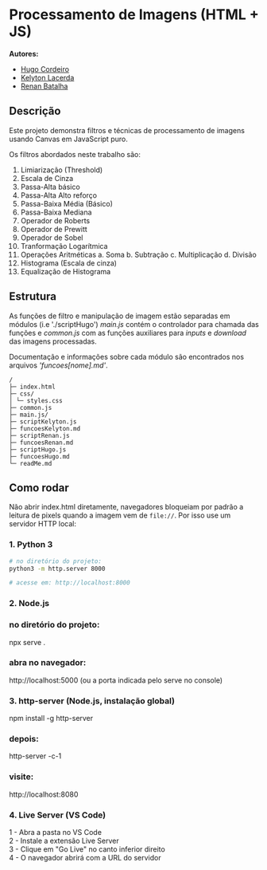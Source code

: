 # Processamento de Imagens (HTML + JS)

<strong>Autores:</strong>

- [Hugo Cordeiro](https://github.com/ugoincc)
- [Kelyton Lacerda](https://github.com/Kelyton21)
- [Renan Batalha](https://github.com/renanBatalha)

## Descrição

Este projeto demonstra filtros e técnicas de processamento de imagens usando Canvas em JavaScript puro.

Os filtros abordados neste trabalho são:

1. Limiarização (Threshold)
2. Escala de Cinza
3. Passa-Alta básico
4. Passa-Alta Alto reforço
5. Passa-Baixa Média (Básico)
6. Passa-Baixa Mediana
7. Operador de Roberts
8. Operador de Prewitt
9. Operador de Sobel
10. Tranformação Logarítmica
11. Operações Aritméticas
    a. Soma
    b. Subtração
    c. Multiplicação
    d. Divisão
12. Histograma (Escala de cinza)
13. Equalização de Histograma

## Estrutura

As funções de filtro e manipulação de imagem estão separadas em módulos (i.e './scriptHugo') <i>main.js</i> contém o controlador para chamada das funções e <i>common.js</i> com as funções auxiliares para <i>inputs</i> e <i>download</i> das imagens processadas.

Documentação e informações sobre cada módulo são encontrados nos arquivos <i>'funcoes[nome].md'</i>.

    /
    ├─ index.html
    ├─ css/
    │ └─ styles.css
    ├─ common.js
    ├─ main.js/
    ├─ scriptKelyton.js
    ├─ funcoesKelyton.md
    ├─ scriptRenan.js
    ├─ funcoesRenan.md
    ├─ scriptHugo.js
    ├─ funcoesHugo.md
    └─ readMe.md

## Como rodar

Não abrir index.html diretamente, navegadores bloqueiam por padrão a leitura de pixels quando a imagem vem de `file://`. Por isso use um servidor HTTP local:

### 1. Python 3

```bash
# no diretório do projeto:
python3 -m http.server 8000

# acesse em: http://localhost:8000
```

### 2. Node.js

### no diretório do projeto:

npx serve .

### abra no navegador:

http://localhost:5000 (ou a porta indicada pelo serve no console)

### 3. http-server (Node.js, instalação global)

npm install -g http-server

### depois:

http-server -c-1

### visite:

http://localhost:8080

### 4. Live Server (VS Code)

1 - Abra a pasta no VS Code<br/>
2 - Instale a extensão Live Server<br/>
3 - Clique em "Go Live" no canto inferior direito<br/>
4 - O navegador abrirá com a URL do servidor
